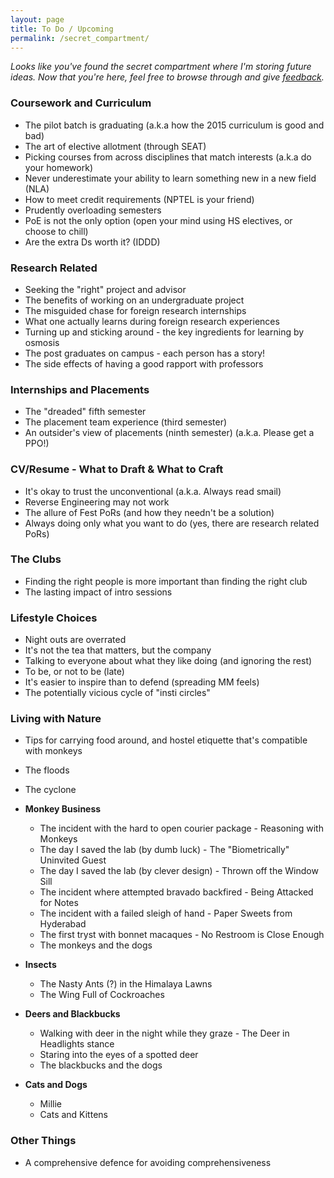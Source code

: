 ```yaml
---
layout: page
title: To Do / Upcoming
permalink: /secret_compartment/
---
```


*Looks like you've found the secret compartment where I'm storing future ideas. Now that you're here, feel free to browse through and give <a href="mailto:mythreyi.1.618@gmail.com">feedback</a>.*

### Coursework and Curriculum

* The pilot batch is graduating (a.k.a how the 2015 curriculum is good and bad)
* The art of elective allotment (through SEAT)
* Picking courses from across disciplines that match interests (a.k.a do your homework)
* Never underestimate your ability to learn something new in a new field (NLA)
* How to meet credit requirements (NPTEL is your friend)
* Prudently overloading semesters
* PoE is not the only option (open your mind using HS electives, or choose to chill)
* Are the extra Ds worth it? (IDDD)

### Research Related

* Seeking the "right" project and advisor
* The benefits of working on an undergraduate project
* The misguided chase for foreign research internships
* What one actually learns during foreign research experiences
* Turning up and sticking around - the key ingredients for learning by osmosis
* The post graduates on campus - each person has a story!
* The side effects of having a good rapport with professors

### Internships and Placements

* The "dreaded" fifth semester
* The placement team experience (third semester)
* An outsider's view of placements (ninth semester) (a.k.a. Please get a PPO!)

### CV/Resume - What to Draft & What to Craft

* It's okay to trust the unconventional (a.k.a. Always read smail)
* Reverse Engineering may not work
* The allure of Fest PoRs (and how they needn't be a solution)
* Always doing only what you want to do (yes, there are research related PoRs)

### The Clubs

* Finding the right people is more important than finding the right club
* The lasting impact of intro sessions

### Lifestyle Choices

* Night outs are overrated
* It's not the tea that matters, but the company
* Talking to everyone about what they like doing (and ignoring the rest)
* To be, or not to be (late)
* It's easier to inspire than to defend (spreading MM feels)
* The potentially vicious cycle of "insti circles"

### Living with Nature

* Tips for carrying food around, and hostel etiquette that's compatible with monkeys
* The floods
* The cyclone

* **Monkey Business**
    * The incident with the hard to open courier package - Reasoning with Monkeys
    * The day I saved the lab (by dumb luck) - The "Biometrically" Uninvited Guest
    * The day I saved the lab (by clever design) - Thrown off the Window Sill
    * The incident where attempted bravado backfired - Being Attacked for Notes
    * The incident with a failed sleigh of hand - Paper Sweets from Hyderabad
    * The first tryst with bonnet macaques - No Restroom is Close Enough
    * The monkeys and the dogs

* **Insects**
    * The Nasty Ants (?) in the Himalaya Lawns
    * The Wing Full of Cockroaches

* **Deers and Blackbucks**
    * Walking with deer in the night while they graze - The Deer in Headlights stance
    * Staring into the eyes of a spotted deer
    * The blackbucks and the dogs

* **Cats and Dogs**
    * Millie
    * Cats and Kittens

### Other Things

* A comprehensive defence for avoiding comprehensiveness
